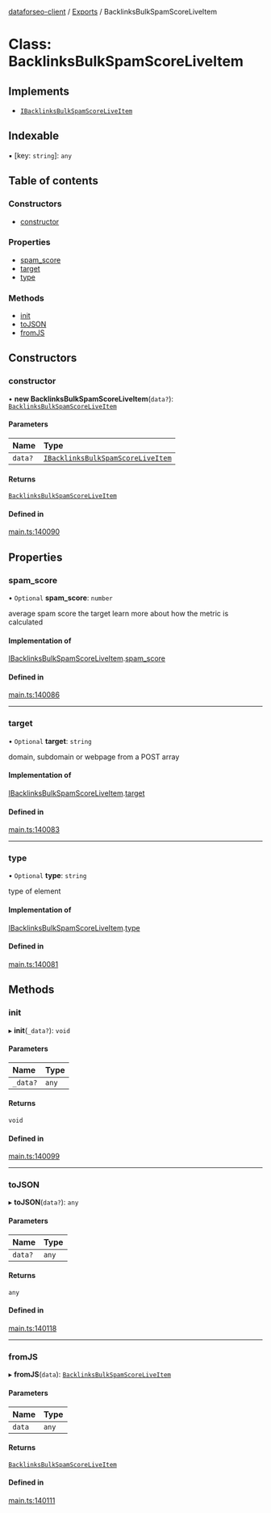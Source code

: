 [dataforseo-client](../README.md) / [Exports](../modules.md) / BacklinksBulkSpamScoreLiveItem

# Class: BacklinksBulkSpamScoreLiveItem

## Implements

- [`IBacklinksBulkSpamScoreLiveItem`](../interfaces/IBacklinksBulkSpamScoreLiveItem.md)

## Indexable

▪ [key: `string`]: `any`

## Table of contents

### Constructors

- [constructor](BacklinksBulkSpamScoreLiveItem.md#constructor)

### Properties

- [spam\_score](BacklinksBulkSpamScoreLiveItem.md#spam_score)
- [target](BacklinksBulkSpamScoreLiveItem.md#target)
- [type](BacklinksBulkSpamScoreLiveItem.md#type)

### Methods

- [init](BacklinksBulkSpamScoreLiveItem.md#init)
- [toJSON](BacklinksBulkSpamScoreLiveItem.md#tojson)
- [fromJS](BacklinksBulkSpamScoreLiveItem.md#fromjs)

## Constructors

### constructor

• **new BacklinksBulkSpamScoreLiveItem**(`data?`): [`BacklinksBulkSpamScoreLiveItem`](BacklinksBulkSpamScoreLiveItem.md)

#### Parameters

| Name | Type |
| :------ | :------ |
| `data?` | [`IBacklinksBulkSpamScoreLiveItem`](../interfaces/IBacklinksBulkSpamScoreLiveItem.md) |

#### Returns

[`BacklinksBulkSpamScoreLiveItem`](BacklinksBulkSpamScoreLiveItem.md)

#### Defined in

[main.ts:140090](https://github.com/dataforseo/TypeScriptClient/blob/7ca1aa4/main.ts#L140090)

## Properties

### spam\_score

• `Optional` **spam\_score**: `number`

average spam score the target
learn more about how the metric is calculated

#### Implementation of

[IBacklinksBulkSpamScoreLiveItem](../interfaces/IBacklinksBulkSpamScoreLiveItem.md).[spam_score](../interfaces/IBacklinksBulkSpamScoreLiveItem.md#spam_score)

#### Defined in

[main.ts:140086](https://github.com/dataforseo/TypeScriptClient/blob/7ca1aa4/main.ts#L140086)

___

### target

• `Optional` **target**: `string`

domain, subdomain or webpage from a POST array

#### Implementation of

[IBacklinksBulkSpamScoreLiveItem](../interfaces/IBacklinksBulkSpamScoreLiveItem.md).[target](../interfaces/IBacklinksBulkSpamScoreLiveItem.md#target)

#### Defined in

[main.ts:140083](https://github.com/dataforseo/TypeScriptClient/blob/7ca1aa4/main.ts#L140083)

___

### type

• `Optional` **type**: `string`

type of element

#### Implementation of

[IBacklinksBulkSpamScoreLiveItem](../interfaces/IBacklinksBulkSpamScoreLiveItem.md).[type](../interfaces/IBacklinksBulkSpamScoreLiveItem.md#type)

#### Defined in

[main.ts:140081](https://github.com/dataforseo/TypeScriptClient/blob/7ca1aa4/main.ts#L140081)

## Methods

### init

▸ **init**(`_data?`): `void`

#### Parameters

| Name | Type |
| :------ | :------ |
| `_data?` | `any` |

#### Returns

`void`

#### Defined in

[main.ts:140099](https://github.com/dataforseo/TypeScriptClient/blob/7ca1aa4/main.ts#L140099)

___

### toJSON

▸ **toJSON**(`data?`): `any`

#### Parameters

| Name | Type |
| :------ | :------ |
| `data?` | `any` |

#### Returns

`any`

#### Defined in

[main.ts:140118](https://github.com/dataforseo/TypeScriptClient/blob/7ca1aa4/main.ts#L140118)

___

### fromJS

▸ **fromJS**(`data`): [`BacklinksBulkSpamScoreLiveItem`](BacklinksBulkSpamScoreLiveItem.md)

#### Parameters

| Name | Type |
| :------ | :------ |
| `data` | `any` |

#### Returns

[`BacklinksBulkSpamScoreLiveItem`](BacklinksBulkSpamScoreLiveItem.md)

#### Defined in

[main.ts:140111](https://github.com/dataforseo/TypeScriptClient/blob/7ca1aa4/main.ts#L140111)
